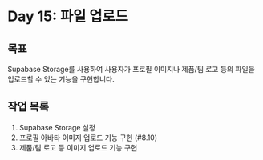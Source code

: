 # Day 15: 파일 업로드

## 목표

Supabase Storage를 사용하여 사용자가 프로필 이미지나 제품/팀 로고 등의 파일을 업로드할 수 있는 기능을 구현합니다.

## 작업 목록

1.  Supabase Storage 설정
2.  프로필 아바타 이미지 업로드 기능 구현 (#8.10)
3.  제품/팀 로고 등 이미지 업로드 기능 구현 